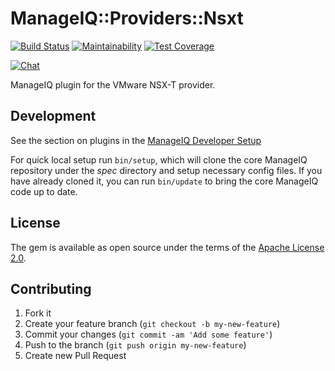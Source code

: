 # ManageIQ::Providers::Nsxt

[![Build Status](https://travis-ci.com/ManageIQ/manageiq-providers-nsxt.svg?branch=master)](https://travis-ci.com/github/ManageIQ/manageiq-providers-nsxt)
[![Maintainability](https://api.codeclimate.com/v1/badges/5a85697f338a65a3cfff/maintainability)](https://codeclimate.com/github/ManageIQ/manageiq-providers-nsxt/maintainability)
[![Test Coverage](https://api.codeclimate.com/v1/badges/5a85697f338a65a3cfff/test_coverage)](https://codeclimate.com/github/ManageIQ/manageiq-providers-nsxt/test_coverage)

[![Chat](https://badges.gitter.im/Join%20Chat.svg)](https://gitter.im/ManageIQ/manageiq-providers-nsxt?utm_source=badge&utm_medium=badge&utm_campaign=pr-badge&utm_content=badge)

ManageIQ plugin for the VMware NSX-T provider.

## Development

See the section on plugins in the [ManageIQ Developer Setup](http://manageiq.org/docs/guides/developer_setup/plugins)

For quick local setup run `bin/setup`, which will clone the core ManageIQ repository under the *spec* directory and setup necessary config files. If you have already cloned it, you can run `bin/update` to bring the core ManageIQ code up to date.

## License

The gem is available as open source under the terms of the [Apache License 2.0](http://www.apache.org/licenses/LICENSE-2.0).

## Contributing

1. Fork it
2. Create your feature branch (`git checkout -b my-new-feature`)
3. Commit your changes (`git commit -am 'Add some feature'`)
4. Push to the branch (`git push origin my-new-feature`)
5. Create new Pull Request

